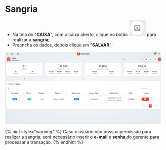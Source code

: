 # Sangria

* Na tela do "**CAIXA**", com o caixa aberto, clique no botão ![](<../../.gitbook/assets/image (36).png>) para realizar a **sangria**;
* Preencha os dados, depois clique em "**SALVAR**";

![](../../.gitbook/assets/sangria.gif)

{% hint style="warning" %}
Caso o usuário não possua permissão para realizar a sangria, será necessário inserir o **e-mail** e **senha** do gerente para processar a transação.
{% endhint %}
